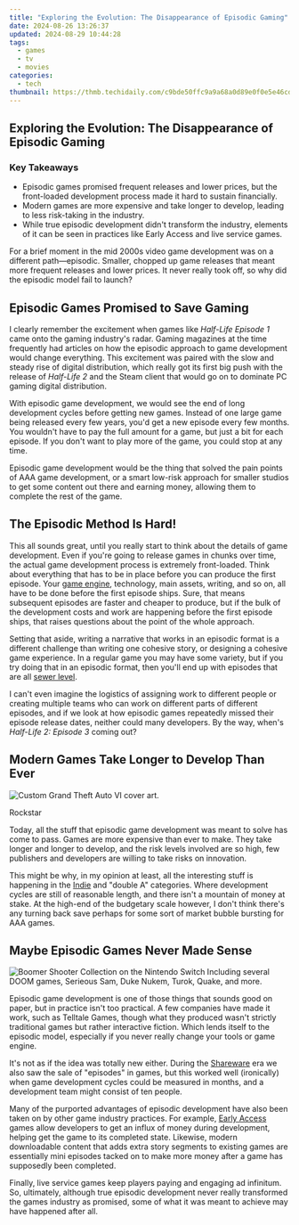 ```yaml
---
title: "Exploring the Evolution: The Disappearance of Episodic Gaming"
date: 2024-08-26 13:26:37
updated: 2024-08-29 10:44:28
tags:
  - games
  - tv
  - movies
categories:
  - tech
thumbnail: https://thmb.techidaily.com/c9bde50ffc9a9a68a0d89e0f0e5e46cd2e144cb4ea5d9637c925f68f1f756db1.jpg
---
```


## Exploring the Evolution: The Disappearance of Episodic Gaming

### Key Takeaways

* Episodic games promised frequent releases and lower prices, but the front-loaded development process made it hard to sustain financially.
* Modern games are more expensive and take longer to develop, leading to less risk-taking in the industry.
* While true episodic development didn't transform the industry, elements of it can be seen in practices like Early Access and live service games.

 For a brief moment in the mid 2000s video game development was on a different path—episodic. Smaller, chopped up game releases that meant more frequent releases and lower prices. It never really took off, so why did the episodic model fail to launch?

##  Episodic Games Promised to Save Gaming

 I clearly remember the excitement when games like _Half-Life Episode 1_ came onto the gaming industry's radar. Gaming magazines at the time frequently had articles on how the episodic approach to game development would change everything. This excitement was paired with the slow and steady rise of digital distribution, which really got its first big push with the release of _Half-Life 2_ and the Steam client that would go on to dominate PC gaming digital distribution.

 With episodic game development, we would see the end of long development cycles before getting new games. Instead of one large game being released every few years, you'd get a new episode every few months. You wouldn't have to pay the full amount for a game, but just a bit for each episode. If you don't want to play more of the game, you could stop at any time.

 Episodic game development would be the thing that solved the pain points of AAA game development, or a smart low-risk approach for smaller studios to get some content out there and earning money, allowing them to complete the rest of the game.

##  The Episodic Method Is Hard!

 This all sounds great, until you really start to think about the details of game development. Even if you're going to release games in chunks over time, the actual game development process is extremely front-loaded. Think about everything that has to be in place before you can produce the first episode. Your [game engine](https://instagram-video-recordings.techidaily.com/instacrafts-seamless-video-assemblies-on-androidios-for-2024/), technology, main assets, writing, and so on, all have to be done before the first episode ships. Sure, that means subsequent episodes are faster and cheaper to produce, but if the bulk of the development costs and work are happening before the first episode ships, that raises questions about the point of the whole approach.

 Setting that aside, writing a narrative that works in an episodic format is a different challenge than writing one cohesive story, or designing a cohesive game experience. In a regular game you may have some variety, but if you try doing that in an episodic format, then you'll end up with episodes that are all [sewer level](https://tvtropes.org/pmwiki/pmwiki.php/Main/DownTheDrain).

 I can't even imagine the logistics of assigning work to different people or creating multiple teams who can work on different parts of different episodes, and if we look at how episodic games repeatedly missed their episode release dates, neither could many developers. By the way, when's _Half-Life 2: Episode 3_ coming out?

##  Modern Games Take Longer to Develop Than Ever

![Custom Grand Theft Auto VI cover art.](https://static1.howtogeekimages.com/wordpress/wp-content/uploads/sharedimages/2024/04/gta6-custom-cover.jpg) 

Rockstar

 Today, all the stuff that episodic game development was meant to solve has come to pass. Games are more expensive than ever to make. They take longer and longer to develop, and the risk levels involved are so high, few publishers and developers are willing to take risks on innovation.

 This might be why, in my opinion at least, all the interesting stuff is happening in the [Indie](https://fix-guide.techidaily.com/how-to-fix-unresponsive-touch-screen-on-itel-s23plus-drfone-by-drfone-fix-android-problems-fix-android-problems/) and "double A" categories. Where development cycles are still of reasonable length, and there isn't a mountain of money at stake. At the high-end of the budgetary scale however, I don't think there's any turning back save perhaps for some sort of market bubble bursting for AAA games.

##  Maybe Episodic Games Never Made Sense

![Boomer Shooter Collection on the Nintendo Switch Including several DOOM games, Serieous Sam, Duke Nukem, Turok, Quake, and more.](https://static1.howtogeekimages.com/wordpress/wp-content/uploads/2023/11/boomer-shooters-switch.jpeg) 

 Episodic game development is one of those things that sounds good on paper, but in practice isn't too practical. A few companies have made it work, such as Telltale Games, though what they produced wasn't strictly traditional games but rather interactive fiction. Which lends itself to the episodic model, especially if you never really change your tools or game engine.

 It's not as if the idea was totally new either. During the [Shareware](https://vp-tips.techidaily.com/2024-approved-highlighting-the-best-ways-to-convert-youtube-to-mp4/) era we also saw the sale of "episodes" in games, but this worked well (ironically) when game development cycles could be measured in months, and a development team might consist of ten people.

 Many of the purported advantages of episodic development have also been taken on by other game industry practices. For example, [Early Access](https://smart-video-editing.techidaily.com/updated-top-free-video-editors-compatible-with-32-bit-windows-for-2024/) games allow developers to get an influx of money during development, helping get the game to its completed state. Likewise, modern downloadable content that adds extra story segments to existing games are essentially mini episodes tacked on to make more money after a game has supposedly been completed.

 Finally, live service games keep players paying and engaging ad infinitum. So, ultimately, although true episodic development never really transformed the games industry as promised, some of what it was meant to achieve may have happened after all.

<ins class="adsbygoogle"
     style="display:block"
     data-ad-format="autorelaxed"
     data-ad-client="ca-pub-7571918770474297"
     data-ad-slot="1223367746"></ins>



<ins class="adsbygoogle"
     style="display:block"
     data-ad-client="ca-pub-7571918770474297"
     data-ad-slot="8358498916"
     data-ad-format="auto"
     data-full-width-responsive="true"></ins>
